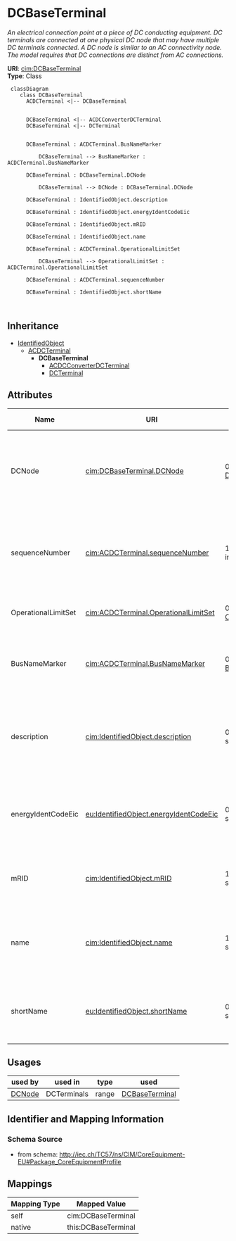 # DCBaseTerminal


_An electrical connection point at a piece of DC conducting equipment. DC terminals are connected at one physical DC node that may have multiple DC terminals connected. A DC node is similar to an AC connectivity node. The model requires that DC connections are distinct from AC connections._





**URI**: [cim:DCBaseTerminal](http://iec.ch/TC57/CIM100#DCBaseTerminal)<br />
**Type**: Class




```mermaid
 classDiagram
    class DCBaseTerminal
      ACDCTerminal <|-- DCBaseTerminal
      

      DCBaseTerminal <|-- ACDCConverterDCTerminal
      DCBaseTerminal <|-- DCTerminal
      
      
      DCBaseTerminal : ACDCTerminal.BusNameMarker
        
          DCBaseTerminal --> BusNameMarker : ACDCTerminal.BusNameMarker
        
      DCBaseTerminal : DCBaseTerminal.DCNode
        
          DCBaseTerminal --> DCNode : DCBaseTerminal.DCNode
        
      DCBaseTerminal : IdentifiedObject.description
        
      DCBaseTerminal : IdentifiedObject.energyIdentCodeEic
        
      DCBaseTerminal : IdentifiedObject.mRID
        
      DCBaseTerminal : IdentifiedObject.name
        
      DCBaseTerminal : ACDCTerminal.OperationalLimitSet
        
          DCBaseTerminal --> OperationalLimitSet : ACDCTerminal.OperationalLimitSet
        
      DCBaseTerminal : ACDCTerminal.sequenceNumber
        
      DCBaseTerminal : IdentifiedObject.shortName
        
      
```





## Inheritance
* [IdentifiedObject](IdentifiedObject.md)
    * [ACDCTerminal](ACDCTerminal.md)
        * **DCBaseTerminal**
            * [ACDCConverterDCTerminal](ACDCConverterDCTerminal.md)
            * [DCTerminal](DCTerminal.md)



## Attributes


| Name | URI | Cardinality and Range | Description | Inheritance |
| ---  | --- | --- | --- | --- |
| DCNode | [cim:DCBaseTerminal.DCNode](http://iec.ch/TC57/CIM100#DCBaseTerminal.DCNode) | 0..1 <br />  [DCNode](DCNode.md)  | The DC connectivity node to which this DC base terminal connects with zero im... | direct |
| sequenceNumber | [cim:ACDCTerminal.sequenceNumber](http://iec.ch/TC57/CIM100#ACDCTerminal.sequenceNumber) | 1..1 <br />  integer  | The orientation of the terminal connections for a multiple terminal conductin... | [ACDCTerminal](ACDCTerminal.md) |
| OperationalLimitSet | [cim:ACDCTerminal.OperationalLimitSet](http://iec.ch/TC57/CIM100#ACDCTerminal.OperationalLimitSet) | 0..* <br />  [OperationalLimitSet](OperationalLimitSet.md)  | The operational limit sets at the terminal | [ACDCTerminal](ACDCTerminal.md) |
| BusNameMarker | [cim:ACDCTerminal.BusNameMarker](http://iec.ch/TC57/CIM100#ACDCTerminal.BusNameMarker) | 0..1 <br />  [BusNameMarker](BusNameMarker.md)  | The bus name marker used to name the bus (topological node) | [ACDCTerminal](ACDCTerminal.md) |
| description | [cim:IdentifiedObject.description](http://iec.ch/TC57/CIM100#IdentifiedObject.description) | 0..1 <br />  string  | The description is a free human readable text describing or naming the object | [IdentifiedObject](IdentifiedObject.md) |
| energyIdentCodeEic | [eu:IdentifiedObject.energyIdentCodeEic](http://iec.ch/TC57/CIM100-European#IdentifiedObject.energyIdentCodeEic) | 0..1 <br />  string  | The attribute is used for an exchange of the EIC code (Energy identification ... | [IdentifiedObject](IdentifiedObject.md) |
| mRID | [cim:IdentifiedObject.mRID](http://iec.ch/TC57/CIM100#IdentifiedObject.mRID) | 1..1 <br />  string  | Master resource identifier issued by a model authority | [IdentifiedObject](IdentifiedObject.md) |
| name | [cim:IdentifiedObject.name](http://iec.ch/TC57/CIM100#IdentifiedObject.name) | 1..1 <br />  string  | The name is any free human readable and possibly non unique text naming the o... | [IdentifiedObject](IdentifiedObject.md) |
| shortName | [eu:IdentifiedObject.shortName](http://iec.ch/TC57/CIM100-European#IdentifiedObject.shortName) | 0..1 <br />  string  | The attribute is used for an exchange of a human readable short name with len... | [IdentifiedObject](IdentifiedObject.md) |





## Usages

| used by | used in | type | used |
| ---  | --- | --- | --- |
| [DCNode](DCNode.md) | DCTerminals | range | [DCBaseTerminal](DCBaseTerminal.md) |






## Identifier and Mapping Information







### Schema Source


* from schema: http://iec.ch/TC57/ns/CIM/CoreEquipment-EU#Package_CoreEquipmentProfile





## Mappings

| Mapping Type | Mapped Value |
| ---  | ---  |
| self | cim:DCBaseTerminal |
| native | this:DCBaseTerminal |




